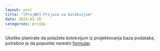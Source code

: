 ```yaml
---
layout: post
title: "[ProjBP] Prijava za kolokvijum"
date: 2024-03-30
categories: projbp
---
```


Ukoliko planirate da polažete kolokvijum iz projektovanja baza podataka, 
potrebno je da popunite naredni [formular](https://docs.google.com/forms/d/e/1FAIpQLSeUjiRIGt1aicBfDWi37xtrcuCjRF1N-QwLXbyHDEHlZ2zy5w/viewform).

